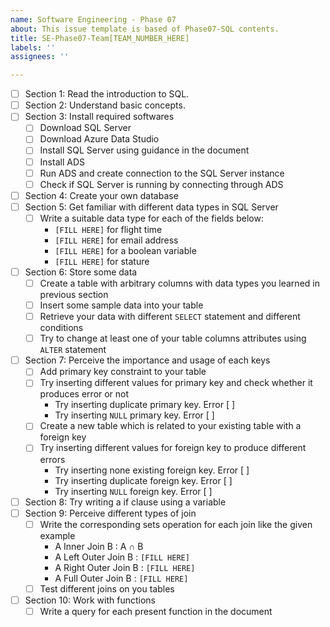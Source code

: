```yaml
---
name: Software Engineering - Phase 07
about: This issue template is based of Phase07-SQL contents.
title: SE-Phase07-Team[TEAM_NUMBER_HERE]
labels: ''
assignees: ''

---
```



- [ ] Section 1: Read the introduction to SQL.
- [ ] Section 2: Understand basic concepts.
- [ ] Section 3: Install required softwares
    - [ ] Download SQL Server
    - [ ] Download Azure Data Studio
    - [ ] Install SQL Server using guidance in the document
    - [ ] Install ADS
    - [ ] Run ADS and create connection to the SQL Server instance
    - [ ] Check if SQL Server is running by connecting through ADS
- [ ] Section 4: Create your own database
- [ ] Section 5: Get familiar with different data types in SQL Server
    - [ ] Write a suitable data type for each of the fields below:
        - `[FILL HERE]` for flight time
        - `[FILL HERE]` for email address
        - `[FILL HERE]` for a boolean variable
        - `[FILL HERE]` for stature 
- [ ] Section 6: Store some data
    - [ ] Create a table with arbitrary columns with data types you learned in previous section
    - [ ] Insert some sample data into your table
    - [ ] Retrieve your data with different `SELECT` statement and different conditions
    - [ ] Try to change at least one of your table columns attributes using `ALTER` statement
- [ ] Section 7: Perceive the importance and usage of each keys
    - [ ] Add primary key constraint to your table
    - [ ] Try inserting different values for primary key and check whether it produces error or not
        - Try inserting duplicate primary key. Error [ ]
        - Try inserting `NULL` primary key. Error [ ]
    - [ ] Create a new table which is related to your existing table with a foreign key
    - [ ] Try inserting different values for foreign key to produce different errors
        - Try inserting none existing foreign key. Error [ ]
        - Try inserting duplicate foreign key. Error [ ]
        - Try inserting `NULL` foreign key. Error [ ]
- [ ] Section 8: Try writing a if clause using a variable
- [ ] Section 9: Perceive different types of join
    - [ ] Write the corresponding sets operation for each join like the given example
        - A Inner Join B : A ∩ B
        - A Left Outer Join B : `[FILL HERE]`
        - A Right Outer Join B : `[FILL HERE]`
        - A Full Outer Join B : `[FILL HERE]`
    - [ ] Test different joins on you tables
- [ ] Section 10: Work with functions
    - [ ] Write a query for each present function in the document

